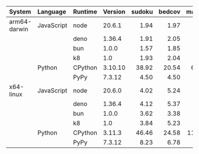 |System      |Language  |Runtime|Version| sudoku | bedcov | matmul |
|:-----------|:---------|:------|:------|-------:|-------:|-------:|
|arm64-darwin|JavaScript|node   |20.6.1 | 1.94   |  1.97  | 0.92   |
|            |          |deno   |1.36.4 | 1.91   |  2.05  | 0.85   |
|            |          |bun    |1.0.0  | 1.57   |  1.85  | 0.53   |
|            |          |k8     |1.0    | 1.93   |  2.04  | 0.92   |
|            |Python    |CPython|3.10.10| 38.92  | 20.54  | 60.78  |
|            |          |PyPy   |7.3.12 | 4.50   |  4.50  | 1.52   |
|x64-linux   |JavaScript|node   |20.6.0 | 4.02   |  5.24  | 1.62   |
|            |          |deno   |1.36.4 | 4.12   |  5.37  | 1.30   |
|            |          |bun    |1.0.0  | 3.62   |  3.38  | 1.02   |
|            |          |k8     |1.0    | 3.84   |  5.23  | 1.43   |
|            |Python    |CPython|3.11.3 | 46.46  | 24.58  | 116.06 |
|            |          |PyPy   |7.3.12 | 8.23   |  6.78  | 1.92   |
